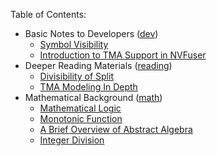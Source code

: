 <!--
 * SPDX-FileCopyrightText: Copyright (c) 2023-present NVIDIA CORPORATION & AFFILIATES.
 * All rights reserved.
 * SPDX-License-Identifier: BSD-3-Clause
-->

Table of Contents:

- Basic Notes to Developers ([dev](dev/))
  - [Symbol Visibility](dev/visibility.md)
  - [Introduction to TMA Support in NVFuser](dev/tma.md)
- Deeper Reading Materials ([reading](reading/))
  - [Divisibility of Split](reading/divisibility-of-split.md)
  - [TMA Modeling In Depth](reading/tma-modeling-in-depth.md)
- Mathematical Background ([math](math/))
  - [Mathematical Logic](math/logic.md)
  - [Monotonic Function](math/monotonic-function.md)
  - [A Brief Overview of Abstract Algebra](math/abstract-algebra.md)
  - [Integer Division](math/integer-division.md)
